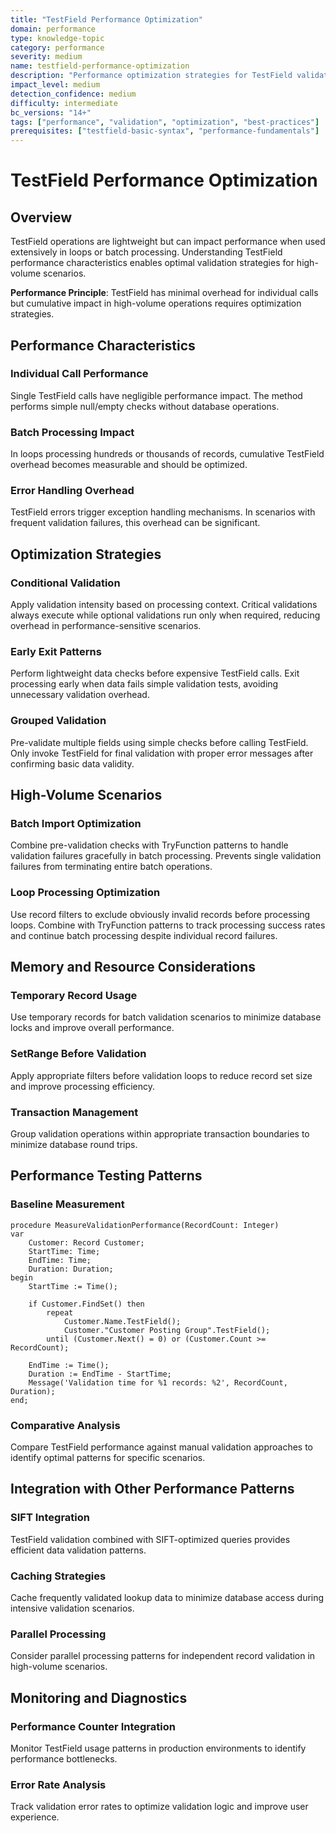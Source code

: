 ```yaml
---
title: "TestField Performance Optimization"
domain: performance
type: knowledge-topic
category: performance
severity: medium
name: testfield-performance-optimization
description: "Performance optimization strategies for TestField validation operations"
impact_level: medium
detection_confidence: medium
difficulty: intermediate
bc_versions: "14+"
tags: ["performance", "validation", "optimization", "best-practices"]
prerequisites: ["testfield-basic-syntax", "performance-fundamentals"]
---
```


# TestField Performance Optimization

## Overview

TestField operations are lightweight but can impact performance when used extensively in loops or batch processing. Understanding TestField performance characteristics enables optimal validation strategies for high-volume scenarios.

**Performance Principle**: TestField has minimal overhead for individual calls but cumulative impact in high-volume operations requires optimization strategies.

## Performance Characteristics

### Individual Call Performance
Single TestField calls have negligible performance impact. The method performs simple null/empty checks without database operations.

### Batch Processing Impact
In loops processing hundreds or thousands of records, cumulative TestField overhead becomes measurable and should be optimized.

### Error Handling Overhead
TestField errors trigger exception handling mechanisms. In scenarios with frequent validation failures, this overhead can be significant.

## Optimization Strategies

### Conditional Validation
Apply validation intensity based on processing context. Critical validations always execute while optional validations run only when required, reducing overhead in performance-sensitive scenarios.

### Early Exit Patterns
Perform lightweight data checks before expensive TestField calls. Exit processing early when data fails simple validation tests, avoiding unnecessary validation overhead.

### Grouped Validation
Pre-validate multiple fields using simple checks before calling TestField. Only invoke TestField for final validation with proper error messages after confirming basic data validity.

## High-Volume Scenarios

### Batch Import Optimization
Combine pre-validation checks with TryFunction patterns to handle validation failures gracefully in batch processing. Prevents single validation failures from terminating entire batch operations.

### Loop Processing Optimization
Use record filters to exclude obviously invalid records before processing loops. Combine with TryFunction patterns to track processing success rates and continue batch processing despite individual record failures.

## Memory and Resource Considerations

### Temporary Record Usage
Use temporary records for batch validation scenarios to minimize database locks and improve overall performance.

### SetRange Before Validation
Apply appropriate filters before validation loops to reduce record set size and improve processing efficiency.

### Transaction Management
Group validation operations within appropriate transaction boundaries to minimize database round trips.

## Performance Testing Patterns

### Baseline Measurement
```al
procedure MeasureValidationPerformance(RecordCount: Integer)
var
    Customer: Record Customer;
    StartTime: Time;
    EndTime: Time;
    Duration: Duration;
begin
    StartTime := Time();
    
    if Customer.FindSet() then
        repeat
            Customer.Name.TestField();
            Customer."Customer Posting Group".TestField();
        until (Customer.Next() = 0) or (Customer.Count >= RecordCount);
    
    EndTime := Time();
    Duration := EndTime - StartTime;
    Message('Validation time for %1 records: %2', RecordCount, Duration);
end;
```

### Comparative Analysis
Compare TestField performance against manual validation approaches to identify optimal patterns for specific scenarios.

## Integration with Other Performance Patterns

### SIFT Integration
TestField validation combined with SIFT-optimized queries provides efficient data validation patterns.

### Caching Strategies
Cache frequently validated lookup data to minimize database access during intensive validation scenarios.

### Parallel Processing
Consider parallel processing patterns for independent record validation in high-volume scenarios.

## Monitoring and Diagnostics

### Performance Counter Integration
Monitor TestField usage patterns in production environments to identify performance bottlenecks.

### Error Rate Analysis
Track validation error rates to optimize validation logic and improve user experience.

